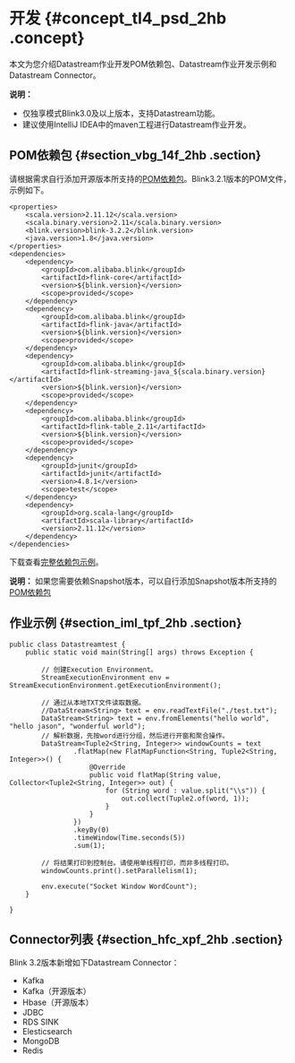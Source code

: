 # 开发 {#concept_tl4_psd_2hb .concept}

本文为您介绍Datastream作业开发POM依赖包、Datastream作业开发示例和Datastream Connector。

**说明：** 

-   仅独享模式Blink3.0及以上版本，支持Datastream功能。
-   建议使用IntelliJ IDEA中的maven工程进行Datastream作业开发。

## POM依赖包 {#section_vbg_14f_2hb .section}

请根据需求自行添加开源版本所支持的[POM依赖包](https://search.maven.org/search?q=com.alibaba.blink)。Blink3.2.1版本的POM文件，示例如下。

``` {#codeblock_5s2_v5z_qxe .language- .java}
<properties>
    <scala.version>2.11.12</scala.version>
    <scala.binary.version>2.11</scala.binary.version>
    <blink.version>blink-3.2.2</blink.version>
    <java.version>1.8</java.version>
</properties>
<dependencies>
    <dependency>
        <groupId>com.alibaba.blink</groupId>
        <artifactId>flink-core</artifactId>
        <version>${blink.version}</version>
        <scope>provided</scope>
    </dependency>
    <dependency>
        <groupId>com.alibaba.blink</groupId>
        <artifactId>flink-java</artifactId>
        <version>${blink.version}</version>
        <scope>provided</scope>
    </dependency>
    <dependency>
        <groupId>com.alibaba.blink</groupId>
        <artifactId>flink-streaming-java_${scala.binary.version}</artifactId>
        <version>${blink.version}</version>
        <scope>provided</scope>
    </dependency>
    <dependency>
        <groupId>com.alibaba.blink</groupId>
        <artifactId>flink-table_2.11</artifactId>
        <version>${blink.version}</version>
        <scope>provided</scope>
    </dependency>
    <dependency>
        <groupId>junit</groupId>
        <artifactId>junit</artifactId>
        <version>4.8.1</version>
        <scope>test</scope>
    </dependency>
    <dependency>
        <groupId>org.scala-lang</groupId>
        <artifactId>scala-library</artifactId>
        <version>2.11.12</version>
    </dependency>
</dependencies>
```

下载查看[完整依赖包示例](http://docs-aliyun.cn-hangzhou.oss.aliyun-inc.com/assets/attach/111995/cn_zh/1553501574644/pom.xml)。

**说明：** 如果您需要依赖Snapshot版本，可以自行添加Snapshot版本所支持的[POM依赖包](https://oss.sonatype.org/content/repositories/snapshots/com/alibaba/blink/flink-core/)

## 作业示例 {#section_iml_tpf_2hb .section}

``` {#codeblock_4qm_vgf_t93 .language-java}
public class Datastreamtest {
    public static void main(String[] args) throws Exception {

        // 创建Execution Environment。
        StreamExecutionEnvironment env = StreamExecutionEnvironment.getExecutionEnvironment();

        // 通过从本地TXT文件读取数据。
        //DataStream<String> text = env.readTextFile("./test.txt");
        DataStream<String> text = env.fromElements("hello world", "hello jason", "wonderful world");
        // 解析数据，先按word进行分组，然后进行开窗和聚合操作。
        DataStream<Tuple2<String, Integer>> windowCounts = text
                .flatMap(new FlatMapFunction<String, Tuple2<String, Integer>>() {
                    @Override
                    public void flatMap(String value, Collector<Tuple2<String, Integer>> out) {
                        for (String word : value.split("\\s")) {
                            out.collect(Tuple2.of(word, 1));
                        }
                    }
                })
                .keyBy(0)
                .timeWindow(Time.seconds(5))
                .sum(1);

        // 将结果打印到控制台。请使用单线程打印，而非多线程打印。
        windowCounts.print().setParallelism(1);

        env.execute("Socket Window WordCount");
    }

}
```

## Connector列表 {#section_hfc_xpf_2hb .section}

Blink 3.2版本新增如下Datastream Connector：

-   Kafka
-   Kafka（开源版本）
-   Hbase（开源版本）
-   JDBC
-   RDS SINK
-   Elesticsearch
-   MongoDB
-   Redis

